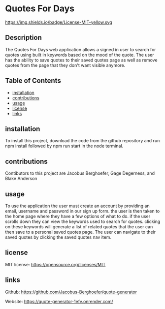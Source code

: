 # Quotes For Days

  https://img.shields.io/badge/License-MIT-yellow.svg

  ## Description
  The Quotes For Days web application allows a signed in user to search for quotes using built in keywords based on the mood of the quote. The user has the ability to save quotes to their saved quotes page as well as remove quotes from the page that they don't want visible anymore.

  ## Table of Contents
  - [installation](#installation)
  - [contributions](#contributions)
  - [usage](#usage)
  - [license](#license)
  - [links](#links)
  ## installation
  To install this project, download the code from the github repository and run npm install followed by npm run start in the node terminal.

  ## contributions
  Contibutors to this project are Jacobus Berghoefer, Gage Degerness, and Blake Anderson

  ## usage
  To use the application the user must create an account by providing an email, username and password in our sign up form. the user is then taken to the home page where they have a few options of what to do. if the user scrolls down they can view the keywords used to search for quotes. clicking on these keywords will generate a list of related quotes that the user can then save to a personal saved quotes page. The user can navigate to their saved quotes by clicking the saved quotes nav item.

  ## license
  MIT license: 
https://opensource.org/licenses/MIT
  
 ## links
  Github: https://github.com/Jacobus-Berghoefer/quote-generator

  Website: https://quote-generator-1efv.onrender.com/
